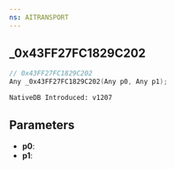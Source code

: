 ```yaml
---
ns: AITRANSPORT
---
```

## _0x43FF27FC1829C202

```c
// 0x43FF27FC1829C202
Any _0x43FF27FC1829C202(Any p0, Any p1);
```

```
NativeDB Introduced: v1207
```

## Parameters
* **p0**:
* **p1**:
